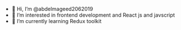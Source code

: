- 👋 Hi, I’m @abdelmageed2062019
- 👀 I’m interested in frontend development and React js and javscript  
- 🌱 I’m currently learning Redux toolkit



